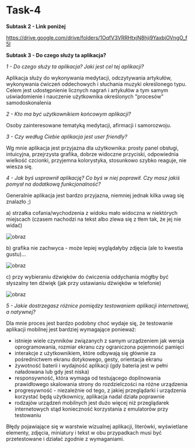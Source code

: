 # Task-4

**Subtask 2 - Link poniżej**

https://drive.google.com/drive/folders/1OqfV3VRRHtxjN8hji9YaxbjOVngO_f5I


**Subtask 3 - Do czego służy ta aplikacja?**


_1 - Do czego służy ta aplikacja? Jaki jest cel tej aplikacji?_


Aplikacja służy do wykonywania medytacji, odczytywania artykułów, wykonywania ćwiczeń oddechowych i słuchania muzyki określonego typu.
Celem jest udostępnienie licznych nagrań i artykułów a tym samym uświadomienie i nauczenie użytkownika określonych "procesów" samodoskonalenia  


_2 - Kto ma być użytkownikiem końcowym aplikacji?_


Osoby zainteresowane tematyką medytacji, afirmacji i samorozwoju.


_3 - Czy według Ciebie aplikacja jest user friendly?_


Wg mnie aplikacja jest przyjazna dla użytkownika: prosty panel obsługi, intuicyjna, przejrzysta grafika, dobrze widoczne przyciski, odpowiednia wielkość czcionki, przyjemna kolorystyka, stosunkowo szybko reaguje, nie wiesza się.


_4 - Jak byś usprawnił aplikację? Co byś w niej poprawił. Czy masz jakiś pomysł na dodatkową funkcjonalność?_

Generalnie aplikacja jest bardzo przyjazna, niemniej jednak kilka uwag się znalazło ;)

a) strzałka cofania/wychodzenia z widoku mało widoczna w niektórych miejscach (czasem nachodzi na tekst albo zlewa się z tłem tak, że jej nie widać)

![obraz](https://user-images.githubusercontent.com/116674154/202903170-33b2d626-a3d4-4ed7-9fe0-b5cc6c302fbd.png)

b) grafika nie zachwyca - może lepiej wyglądałyby zdjęcia (ale to kwestia gustu)...

![obraz](https://user-images.githubusercontent.com/116674154/202903294-ac100365-b60f-496f-8d19-6b33ebcfd465.png)

c) przy wybieraniu dźwięków do ćwiczenia oddychania mógłby być słyszalny ten dźwięk (jak przy ustawianiu dźwięków w telefonie)

![obraz](https://user-images.githubusercontent.com/116674154/202903389-ee78ca14-2ea3-4538-8b83-6e8bbe33df86.png)


_5 - Jakie dostrzegasz różnice pomiędzy testowaniem aplikacji internetowej, a natywnej?_

Dla mnie proces jest bardzo podobny choć wydaje się, że testowanie aplikacji mobilnej jest bardziej wymagające ponieważ:
- istnieje wiele czynników związanych z samym urządzeniem jak wersja oprogramowania, rozmiar ekranu czy ograniczona pojemność pamięci
- interakcje z użytkownikiem, które odbywają się głównie za pośrednictwem ekranu dotykowego, gesty, orientacja ekranu
- żywotność baterii i wydajność aplikacji (gdy bateria jest w pełni naładowana lub gdy jest niska)
- responsywność, która wymaga od testującego dopilnowania prawidłowego skalowania strony do rozdzielczości na różne urządzenia
- progresywność - niezależnie od tego, z jakiej przeglądarki i urządzenia korzystać będą użytkownicy, aplikacja nadal działa poprawnie
- rodzajów urządzeń mobilnych jest dużo więcej niż przeglądarek internetowych stąd konieczność korzystania z emulatorów przy testowaniu

Błędy pojawiające się w warstwie wizualnej aplikacji, literówki, wyświetlane elementy, zdjęcia, miniatury i tekst w obu przypadkach musi być przetestowane i działać zgodnie z wymaganiami.
